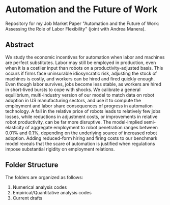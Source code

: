 # Automation and the Future of Work
Repository for my Job Market Paper "Automation and the Future of Work: Assessing the Role of Labor Flexibility" (joint with Andrea Manera).

## Abstract
We study the economic incentives for automation when labor and machines are perfect substitutes. Labor may still be employed in production, even when it is a costlier input than robots on a productivity-adjusted basis. This occurs if firms face uninsurable idiosyncratic risk, adjusting the stock of machines is costly, and workers can be hired and fired quickly enough. Even though labor survives, jobs become less stable, as workers are hired in short-lived bursts to cope with shocks. We calibrate a general equilibrium, multi-industry version of our model to match data on robot adoption in US manufacturing sectors, and use it to compute the employment and labor share consequences of progress in automation technology. A fall in the relative price of robots leads to relatively few jobs losses, while reductions in adjustment costs, or improvements in relative robot productivity, can be far more disruptive. The model-implied semi-elasticity of aggregate employment to robot penetration ranges between 0.01% and 0.1%, depending on the underlying source of increased robot adoption. Adding reduced-form hiring and firing costs to our benchmark model reveals that the scare of automation is justified when regulations impose substantial rigidity on employment relations.

## Folder Structure
The folders are organized as follows:
1. Numerical analysis codes
2. Empirical/Quantitative analysis codes
3. Current drafts
